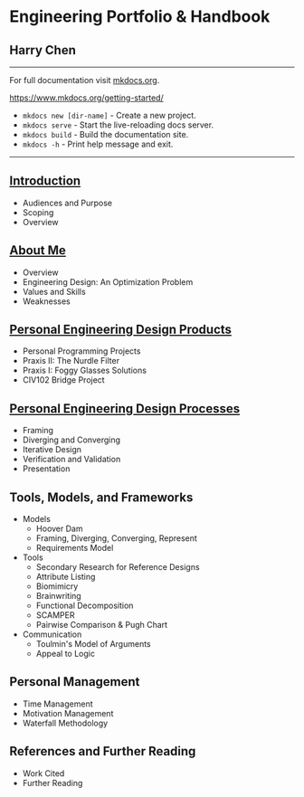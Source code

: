 # Engineering Portfolio & Handbook

<h2>Harry Chen</h2>

----


For full documentation visit [mkdocs.org](https://www.mkdocs.org).

https://www.mkdocs.org/getting-started/

* `mkdocs new [dir-name]` - Create a new project.
* `mkdocs serve` - Start the live-reloading docs server.
* `mkdocs build` - Build the documentation site.
* `mkdocs -h` - Print help message and exit.

----

## [Introduction](introduction)
 - Audiences and Purpose
 - Scoping
 - Overview

## [About Me](about-me)
 - Overview
 - Engineering Design: An Optimization Problem
 - Values and Skills
 - Weaknesses

## [Personal Engineering Design Products](design-products)
 - Personal Programming Projects
 - Praxis II: The Nurdle Filter
 - Praxis I: Foggy Glasses Solutions
 - CIV102 Bridge Project

## [Personal Engineering Design Processes](design-processes)
 - Framing
 - Diverging and Converging
 - Iterative Design
 - Verification and Validation
 - Presentation

## Tools, Models, and Frameworks
 - Models
    - Hoover Dam
    - Framing, Diverging, Converging, Represent
    - Requirements Model
 - Tools
    - Secondary Research for Reference Designs
    - Attribute Listing
    - Biomimicry
    - Brainwriting
    - Functional Decomposition
    - SCAMPER
    - Pairwise Comparison & Pugh Chart
 - Communication
    - Toulmin's Model of Arguments
    - Appeal to Logic

## Personal Management
 - Time Management
 - Motivation Management
 - Waterfall Methodology

## References and Further Reading
 - Work Cited
 - Further Reading
